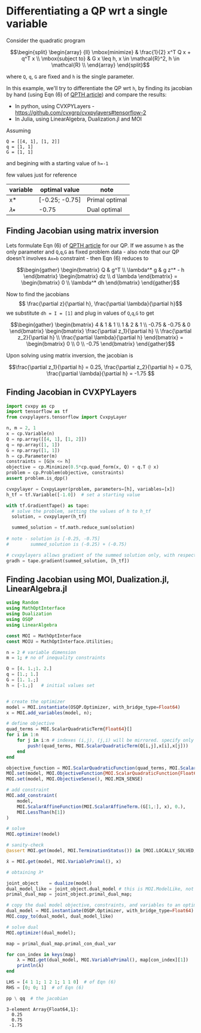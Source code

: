 # Differentiating a QP wrt a single variable

Consider the quadratic program

```math
\begin{split}
\begin{array} {ll}
\mbox{minimize} & \frac{1}{2} x^T Q x + q^T x \\
\mbox{subject to} & G x \leq h, x \in \mathcal{R}^2, h \in \mathcal{R} \\
\end{array}
\end{split}
```

where `Q`, `q`, `G` are fixed and `h` is the single parameter.

In this example, we'll try to differentiate the QP wrt `h`, by finding its jacobian by hand (using Eqn (6) of [QPTH article](https://arxiv.org/pdf/1703.00443.pdf)) and compare the results:
- In python, using CVXPYLayers - https://github.com/cvxgrp/cvxpylayers#tensorflow-2
- In Julia, using LinearAlgebra, Dualization.jl and MOI

Assuming 
```
Q = [[4, 1], [1, 2]]
q = [1, 1]
G = [1, 1]
```
and begining with a starting value of `h=-1`

few values just for reference

| variable | optimal value | note |
|----|------|-----|
| x* | [-0.25; -0.75] | Primal optimal | 
| 𝜆∗ | -0.75 | Dual optimal | 


## Finding Jacobian using matrix inversion
Lets formulate Eqn (6) of [QPTH article](https://arxiv.org/pdf/1703.00443.pdf) for our QP. If we assume `h` as the only parameter and `Q`,`q`,`G` as fixed problem data - also note that our QP doesn't involves `Ax=b` constraint - then Eqn (6) reduces to 
```math
\begin{gather}
 \begin{bmatrix} 
     Q & g^T \\
     \lambda^* g & g z^* - h
 \end{bmatrix}
 \begin{bmatrix} 
     dz \\
     d \lambda
 \end{bmatrix}
 =
  \begin{bmatrix}
   0 \\
   \lambda^* dh
   \end{bmatrix}
\end{gather}
```

Now to find the jacobians $$ \frac{\partial z}{\partial h}, \frac{\partial \lambda}{\partial h}$$
we substitute `dh = I = [1]` and plug in values of `Q`,`q`,`G` to get
```math
\begin{gather}
 \begin{bmatrix} 
     4 & 1 & 1 \\
     1 & 2 & 1 \\
     -0.75 & -0.75 & 0
 \end{bmatrix}
 \begin{bmatrix} 
     \frac{\partial z_1}{\partial h} \\
     \frac{\partial z_2}{\partial h} \\
     \frac{\partial \lambda}{\partial h}
 \end{bmatrix}
 =
  \begin{bmatrix}
   0 \\
   0 \\
   -0.75
   \end{bmatrix}
\end{gather}
```

Upon solving using matrix inversion, the jacobian is
```math
\frac{\partial z_1}{\partial h} = 0.25, \frac{\partial z_2}{\partial h} = 0.75, \frac{\partial \lambda}{\partial h} = -1.75 
```


## Finding Jacobian in CVXPYLayers

```python
import cvxpy as cp
import tensorflow as tf
from cvxpylayers.tensorflow import CvxpyLayer

n, m = 2, 1
x = cp.Variable(n)
Q = np.array([[4, 1], [1, 2]])
q = np.array([1, 1])
G = np.array([1, 1])
h = cp.Parameter(m)
constraints = [G@x <= h]
objective = cp.Minimize(0.5*cp.quad_form(x, Q) + q.T @ x)
problem = cp.Problem(objective, constraints)
assert problem.is_dpp()

cvxpylayer = CvxpyLayer(problem, parameters=[h], variables=[x])
h_tf = tf.Variable([-1.0])  # set a starting value

with tf.GradientTape() as tape:
  # solve the problem, setting the values of h to h_tf
  solution, = cvxpylayer(h_tf)

  summed_solution = tf.math.reduce_sum(solution)
  
# note - solution is [-0.25, -0.75]
#        summed_solution is (-0.25) + (-0.75)

# cvxpylayers allows gradient of the summed solution only, with respect to h
gradh = tape.gradient(summed_solution, [h_tf])
```


## Finding Jacobian using MOI, Dualization.jl, LinearAlgebra.jl


```julia
using Random
using MathOptInterface
using Dualization
using OSQP
using LinearAlgebra

const MOI = MathOptInterface
const MOIU = MathOptInterface.Utilities;

n = 2 # variable dimension
m = 1; # no of inequality constraints

Q = [4. 1.;1. 2.]
q = [1.; 1.]
G = [1. 1.;]
h = [-1.;]   # initial values set


# create the optimizer
model = MOI.instantiate(OSQP.Optimizer, with_bridge_type=Float64)
x = MOI.add_variables(model, n);

# define objective
quad_terms = MOI.ScalarQuadraticTerm{Float64}[]
for i in 1:n
    for j in i:n # indexes (i,j), (j,i) will be mirrored. specify only one kind
        push!(quad_terms, MOI.ScalarQuadraticTerm(Q[i,j],x[i],x[j]))
    end
end

objective_function = MOI.ScalarQuadraticFunction(quad_terms, MOI.ScalarAffineTerm.(q, x), 0.0)
MOI.set(model, MOI.ObjectiveFunction{MOI.ScalarQuadraticFunction{Float64}}(), objective_function)
MOI.set(model, MOI.ObjectiveSense(), MOI.MIN_SENSE)

# add constraint
MOI.add_constraint(
    model,
    MOI.ScalarAffineFunction(MOI.ScalarAffineTerm.(G[1,:], x), 0.),
    MOI.LessThan(h[1])
)

# solve
MOI.optimize!(model)

# sanity-check
@assert MOI.get(model, MOI.TerminationStatus()) in [MOI.LOCALLY_SOLVED, MOI.OPTIMAL]

x̄ = MOI.get(model, MOI.VariablePrimal(), x)

# obtaining λ*

joint_object    = dualize(model)
dual_model_like = joint_object.dual_model # this is MOI.ModelLike, not an MOI.AbstractOptimizer; can't call optimizer on it
primal_dual_map = joint_object.primal_dual_map;

# copy the dual model objective, constraints, and variables to an optimizer
dual_model = MOI.instantiate(OSQP.Optimizer, with_bridge_type=Float64)
MOI.copy_to(dual_model, dual_model_like)

# solve dual
MOI.optimize!(dual_model);

map = primal_dual_map.primal_con_dual_var

for con_index in keys(map)
    λ = MOI.get(dual_model, MOI.VariablePrimal(), map[con_index][1])
    println(λ)
end

LHS = [4 1 1; 1 2 1; 1 1 0]  # of Eqn (6)
RHS = [0; 0; 1]  # of Eqn (6)

pp \ qq  # the jacobian
```


    3-element Array{Float64,1}:
      0.25
      0.75
     -1.75
